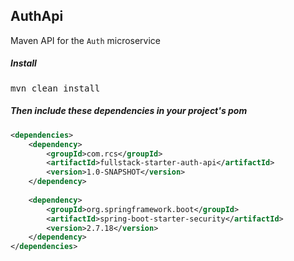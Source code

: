 ## AuthApi

Maven API for the `Auth` microservice

##### Install

<pre>
mvn clean install
</pre>

##### Then include these dependencies in your project's pom

```xml
<dependencies>
    <dependency>
        <groupId>com.rcs</groupId>
        <artifactId>fullstack-starter-auth-api</artifactId>
        <version>1.0-SNAPSHOT</version>
    </dependency>
    
    <dependency>
        <groupId>org.springframework.boot</groupId>
        <artifactId>spring-boot-starter-security</artifactId>
        <version>2.7.18</version>
    </dependency>
</dependencies>
```
